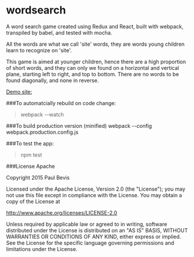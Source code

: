 # wordsearch
A word search game created using Redux and React, built with webpack, transpiled by babel, and tested with mocha.

All the words are what we call 'site' words, they are words young children learn to recognize on 'site'.

This game is aimed at younger children, hence there are a high proportion of short words, and they can only we found on a horizontal and vertical plane, 
starting left to right, and top to bottom.  There are no words to be found diagonally, and none in reverse.

[Demo site:](http://catamaranprojects.com/wordsearch)


###To automatcially rebuild on code change:

> webpack --watch

###To build production version (minified)
webpack --config webpack.production.config.js


###To test the app:

> npm test


###License Apache

Copyright 2015 Paul Bevis

 Licensed under the Apache License, Version 2.0 (the "License");
 you may not use this file except in compliance with the License.
 You may obtain a copy of the License at

 http://www.apache.org/licenses/LICENSE-2.0

 Unless required by applicable law or agreed to in writing, software
 distributed under the License is distributed on an "AS IS" BASIS,
 WITHOUT WARRANTIES OR CONDITIONS OF ANY KIND, either express or implied.
 See the License for the specific language governing permissions and
 limitations under the License.